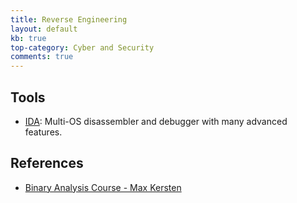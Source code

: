 ```yaml
---
title: Reverse Engineering
layout: default
kb: true
top-category: Cyber and Security
comments: true
---
```


## Tools

* [IDA](https://www.hex-rays.com/products/ida/): Multi-OS disassembler and debugger with many advanced features.

## References

* [Binary Analysis Course - Max Kersten](https://maxkersten.nl/binary-analysis-course/)


